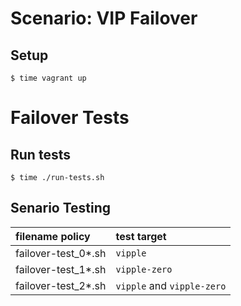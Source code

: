 Scenario: VIP Failover
======================

Setup
-----

```
$ time vagrant up
```

Failover Tests
==============

Run tests
---------

```
$ time ./run-tests.sh
```

Senario Testing
---------------

| filename policy     | test target                |
|:--------------------|:---------------------------|
| failover-test_0*.sh | `vipple`                   |
| failover-test_1*.sh | `vipple-zero`              |
| failover-test_2*.sh | `vipple` and `vipple-zero` |
